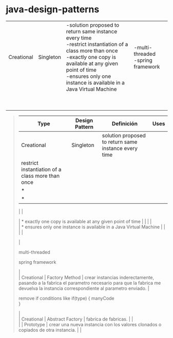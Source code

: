 # java-design-patterns

<table><tbody><tr><td>Creational</td><td>Singleton</td><td>-solution proposed to return same instance every time<br>-restrict instantiation of a class more than once<br>-exactly one copy is available at any given point of time<br>-ensures only one instance is available in a Java Virtual Machine</td><td>-multi-threaded<br>-spring framework</td></tr><tr><td>&nbsp;</td><td>&nbsp;</td><td>&nbsp;</td><td>&nbsp;</td></tr><tr><td>&nbsp;</td><td>&nbsp;</td><td>&nbsp;</td><td>&nbsp;</td></tr></tbody></table>

> | Type | Design Pattern | Definición | Uses |
> | --- | --- | --- | --- |
> | Creational | Singleton | solution proposed to return same instance every time |   |
> | restrict instantiation of a class more than once |   |   |   |
> | \* |   |   |   |
> | \* |   |   |   |
> 
> | |
> 
> | \* exactly one copy is available at any given point of time | | | |  
> | \* ensures only one instance is available in a Java Virtual Machine | | | |
> 
> |
> 
> multi-threaded
> 
> spring framework
> 
> |  
> | Creational | Factory Method | crear instancias inderectamente, pasando a la fabrica el parametro necesario para que la fabrica me devuelva la instancia correspondiente al parametro enviado. |
> 
> remove if conditions like if(type) { manyCode  
> }
> 
> |  
> | Creational | Abstract Factory | fabrica de fabricas. | |  
> | | Prototype | crear una nueva instancia con los valores clonados o copiados de otra instancia. | |
